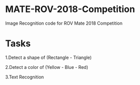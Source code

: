# MATE-ROV-2018-Competition
Image Recognition code for ROV Mate 2018 Competition

# Tasks
1.Detect a shape of (Rectangle - Triangle)

2.Detect a color of (Yellow - Blue - Red)

3.Text Recognition
